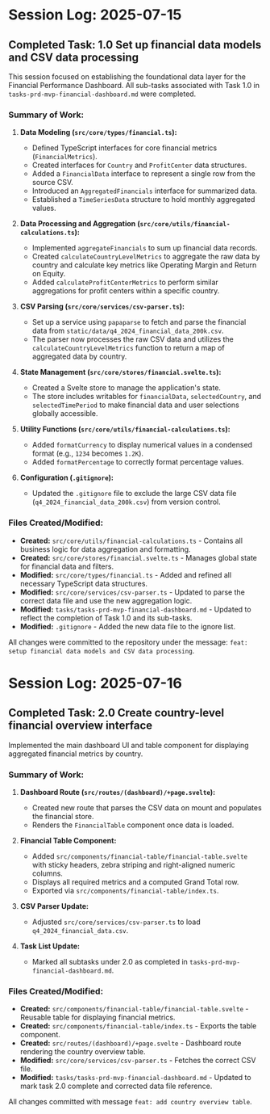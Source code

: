 # Session Log: 2025-07-15

## Completed Task: 1.0 Set up financial data models and CSV data processing

This session focused on establishing the foundational data layer for the Financial Performance Dashboard. All sub-tasks associated with Task 1.0 in `tasks-prd-mvp-financial-dashboard.md` were completed.

### Summary of Work:

1.  **Data Modeling (`src/core/types/financial.ts`):**

    - Defined TypeScript interfaces for core financial metrics (`FinancialMetrics`).
    - Created interfaces for `Country` and `ProfitCenter` data structures.
    - Added a `FinancialData` interface to represent a single row from the source CSV.
    - Introduced an `AggregatedFinancials` interface for summarized data.
    - Established a `TimeSeriesData` structure to hold monthly aggregated values.

2.  **Data Processing and Aggregation (`src/core/utils/financial-calculations.ts`):**

    - Implemented `aggregateFinancials` to sum up financial data records.
    - Created `calculateCountryLevelMetrics` to aggregate the raw data by country and calculate key metrics like Operating Margin and Return on Equity.
    - Added `calculateProfitCenterMetrics` to perform similar aggregations for profit centers within a specific country.

3.  **CSV Parsing (`src/core/services/csv-parser.ts`):**

    - Set up a service using `papaparse` to fetch and parse the financial data from `static/data/q4_2024_financial_data_200k.csv`.
    - The parser now processes the raw CSV data and utilizes the `calculateCountryLevelMetrics` function to return a map of aggregated data by country.

4.  **State Management (`src/core/stores/financial.svelte.ts`):**

    - Created a Svelte store to manage the application's state.
    - The store includes writables for `financialData`, `selectedCountry`, and `selectedTimePeriod` to make financial data and user selections globally accessible.

5.  **Utility Functions (`src/core/utils/financial-calculations.ts`):**

    - Added `formatCurrency` to display numerical values in a condensed format (e.g., `1234` becomes `1.2K`).
    - Added `formatPercentage` to correctly format percentage values.

6.  **Configuration (`.gitignore`):**
    - Updated the `.gitignore` file to exclude the large CSV data file (`q4_2024_financial_data_200k.csv`) from version control.

### Files Created/Modified:

- **Created:** `src/core/utils/financial-calculations.ts` - Contains all business logic for data aggregation and formatting.
- **Created:** `src/core/stores/financial.svelte.ts` - Manages global state for financial data and filters.
- **Modified:** `src/core/types/financial.ts` - Added and refined all necessary TypeScript data structures.
- **Modified:** `src/core/services/csv-parser.ts` - Updated to parse the correct data file and use the new aggregation logic.
- **Modified:** `tasks/tasks-prd-mvp-financial-dashboard.md` - Updated to reflect the completion of Task 1.0 and its sub-tasks.
- **Modified:** `.gitignore` - Added the new data file to the ignore list.

All changes were committed to the repository under the message: `feat: setup financial data models and CSV data processing`.

# Session Log: 2025-07-16

## Completed Task: 2.0 Create country-level financial overview interface

Implemented the main dashboard UI and table component for displaying aggregated financial metrics by country.

### Summary of Work:

1. **Dashboard Route (`src/routes/(dashboard)/+page.svelte`):**

   - Created new route that parses the CSV data on mount and populates the financial store.
   - Renders the `FinancialTable` component once data is loaded.

2. **Financial Table Component:**

   - Added `src/components/financial-table/financial-table.svelte` with sticky headers, zebra striping and right-aligned numeric columns.
   - Displays all required metrics and a computed Grand Total row.
   - Exported via `src/components/financial-table/index.ts`.

3. **CSV Parser Update:**

   - Adjusted `src/core/services/csv-parser.ts` to load `q4_2024_financial_data.csv`.

4. **Task List Update:**
   - Marked all subtasks under 2.0 as completed in `tasks-prd-mvp-financial-dashboard.md`.

### Files Created/Modified:

- **Created:** `src/components/financial-table/financial-table.svelte` - Reusable table for displaying financial metrics.
- **Created:** `src/components/financial-table/index.ts` - Exports the table component.
- **Created:** `src/routes/(dashboard)/+page.svelte` - Dashboard route rendering the country overview table.
- **Modified:** `src/core/services/csv-parser.ts` - Fetches the correct CSV file.
- **Modified:** `tasks/tasks-prd-mvp-financial-dashboard.md` - Updated to mark task 2.0 complete and corrected data file reference.

All changes committed with message `feat: add country overview table`.
